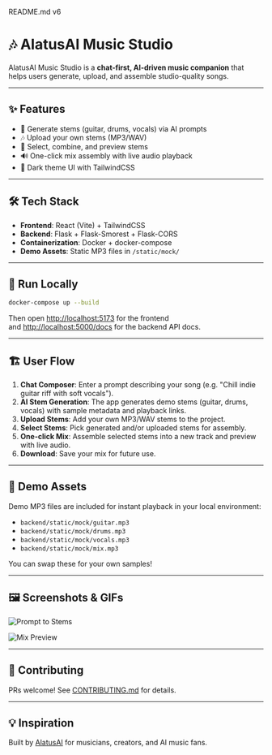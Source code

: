 README.md
v6
# 🎶 AlatusAI Music Studio

AlatusAI Music Studio is a **chat-first, AI-driven music companion** that helps users generate, upload, and assemble studio-quality songs.

---

## ✨ Features
- 🎤 Generate stems (guitar, drums, vocals) via AI prompts  
- 🎶 Upload your own stems (MP3/WAV)  
- 📝 Select, combine, and preview stems  
- 🔊 One-click mix assembly with live audio playback  
- 🎨 Dark theme UI with TailwindCSS  

---

## 🛠️ Tech Stack
- **Frontend**: React (Vite) + TailwindCSS  
- **Backend**: Flask + Flask-Smorest + Flask-CORS  
- **Containerization**: Docker + docker-compose  
- **Demo Assets**: Static MP3 files in `/static/mock/`  

---

## 🚀 Run Locally
```bash
docker-compose up --build
```

Then open [http://localhost:5173](http://localhost:5173) for the frontend  
and [http://localhost:5000/docs](http://localhost:5000/docs) for the backend API docs.

---

## 🏗️ User Flow

1. **Chat Composer**: Enter a prompt describing your song (e.g. "Chill indie guitar riff with soft vocals").
2. **AI Stem Generation**: The app generates demo stems (guitar, drums, vocals) with sample metadata and playback links.
3. **Upload Stems**: Add your own MP3/WAV stems to the project.
4. **Select Stems**: Pick generated and/or uploaded stems for assembly.
5. **One-click Mix**: Assemble selected stems into a new track and preview with live audio.
6. **Download**: Save your mix for future use.

---

## 🎵 Demo Assets

Demo MP3 files are included for instant playback in your local environment:

- `backend/static/mock/guitar.mp3`
- `backend/static/mock/drums.mp3`
- `backend/static/mock/vocals.mp3`
- `backend/static/mock/mix.mp3`

You can swap these for your own samples!

---

## 🖼️ Screenshots & GIFs

![Prompt to Stems](demo/demo-2.png)

![Mix Preview](demo/demo-flow.gif)

---

## 🤝 Contributing

PRs welcome! See [CONTRIBUTING.md](CONTRIBUTING.md) for details.

---

## 💡 Inspiration

Built by [AlatusAI](https://github.com/AlatusAI) for musicians, creators, and AI music fans.
